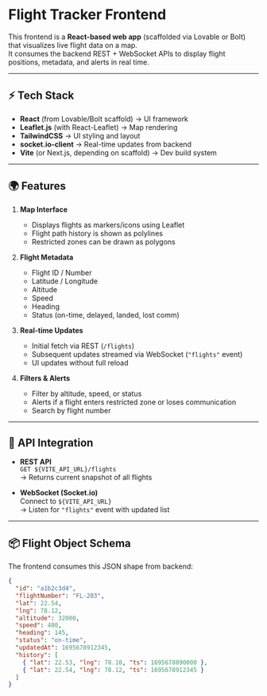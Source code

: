 # Flight Tracker Frontend

This frontend is a **React-based web app** (scaffolded via Lovable or Bolt) that visualizes live flight data on a map.  
It consumes the backend REST + WebSocket APIs to display flight positions, metadata, and alerts in real time.

---

## ⚡️ Tech Stack

- **React** (from Lovable/Bolt scaffold) → UI framework  
- **Leaflet.js** (with React-Leaflet) → Map rendering  
- **TailwindCSS** → UI styling and layout  
- **socket.io-client** → Real-time updates from backend  
- **Vite** (or Next.js, depending on scaffold) → Dev build system  

---

## 🌍 Features

1. **Map Interface**
   - Displays flights as markers/icons using Leaflet  
   - Flight path history is shown as polylines  
   - Restricted zones can be drawn as polygons  

2. **Flight Metadata**
   - Flight ID / Number  
   - Latitude / Longitude  
   - Altitude  
   - Speed  
   - Heading  
   - Status (on-time, delayed, landed, lost comm)  

3. **Real-time Updates**
   - Initial fetch via REST (`/flights`)  
   - Subsequent updates streamed via WebSocket (`"flights"` event)  
   - UI updates without full reload  

4. **Filters & Alerts**
   - Filter by altitude, speed, or status  
   - Alerts if a flight enters restricted zone or loses communication  
   - Search by flight number  

---

## 🔌 API Integration

- **REST API**  
  `GET ${VITE_API_URL}/flights`  
  → Returns current snapshot of all flights  

- **WebSocket (Socket.io)**  
  Connect to `${VITE_API_URL}`  
  → Listen for `"flights"` event with updated list  

---

## 📦 Flight Object Schema

The frontend consumes this JSON shape from backend:

```json
{
  "id": "a1b2c3d4",
  "flightNumber": "FL-203",
  "lat": 22.54,
  "lng": 78.12,
  "altitude": 32000,
  "speed": 480,
  "heading": 145,
  "status": "on-time",
  "updatedAt": 1695678912345,
  "history": [
    { "lat": 22.53, "lng": 78.10, "ts": 1695678890000 },
    { "lat": 22.54, "lng": 78.12, "ts": 1695678912345 }
  ]
}
